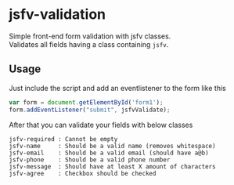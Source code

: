 # jsfv-validation  
Simple front-end form validation with jsfv classes.  
Validates all fields having a class containing `jsfv`.

## Usage
Just include the script and add an eventlistener to the form like this  
```js
var form = document.getElementById('form1'); 
form.addEventListener("submit", jsfvValidate); 
```

After that you can validate your fields with below classes
```
jsfv-required : Cannot be empty
jsfv-name     : Should be a valid name (removes whitespace)
jsfv-email    : Should be a valid email (should have a@b)
jsfv-phone    : Should be a valid phone number
jsfv-message  : Should have at least X amount of characters
jsfv-agree    : Checkbox should be checked
```

